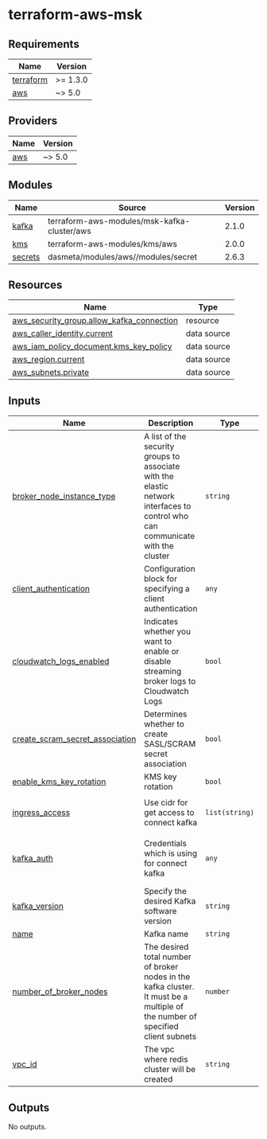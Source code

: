 # terraform-aws-msk

<!-- BEGINNING OF PRE-COMMIT-TERRAFORM DOCS HOOK -->
## Requirements

| Name | Version |
|------|---------|
| <a name="requirement_terraform"></a> [terraform](#requirement\_terraform) | >= 1.3.0 |
| <a name="requirement_aws"></a> [aws](#requirement\_aws) | ~> 5.0 |

## Providers

| Name | Version |
|------|---------|
| <a name="provider_aws"></a> [aws](#provider\_aws) | ~> 5.0 |

## Modules

| Name | Source | Version |
|------|--------|---------|
| <a name="module_kafka"></a> [kafka](#module\_kafka) | terraform-aws-modules/msk-kafka-cluster/aws | 2.1.0 |
| <a name="module_kms"></a> [kms](#module\_kms) | terraform-aws-modules/kms/aws | 2.0.0 |
| <a name="module_secrets"></a> [secrets](#module\_secrets) | dasmeta/modules/aws//modules/secret | 2.6.3 |

## Resources

| Name | Type |
|------|------|
| [aws_security_group.allow_kafka_connection](https://registry.terraform.io/providers/hashicorp/aws/latest/docs/resources/security_group) | resource |
| [aws_caller_identity.current](https://registry.terraform.io/providers/hashicorp/aws/latest/docs/data-sources/caller_identity) | data source |
| [aws_iam_policy_document.kms_key_policy](https://registry.terraform.io/providers/hashicorp/aws/latest/docs/data-sources/iam_policy_document) | data source |
| [aws_region.current](https://registry.terraform.io/providers/hashicorp/aws/latest/docs/data-sources/region) | data source |
| [aws_subnets.private](https://registry.terraform.io/providers/hashicorp/aws/latest/docs/data-sources/subnets) | data source |

## Inputs

| Name | Description | Type | Default | Required |
|------|-------------|------|---------|:--------:|
| <a name="input_broker_node_instance_type"></a> [broker\_node\_instance\_type](#input\_broker\_node\_instance\_type) | A list of the security groups to associate with the elastic network interfaces to control who can communicate with the cluster | `string` | `"kafka.t3.small"` | no |
| <a name="input_client_authentication"></a> [client\_authentication](#input\_client\_authentication) | Configuration block for specifying a client authentication | `any` | `{}` | no |
| <a name="input_cloudwatch_logs_enabled"></a> [cloudwatch\_logs\_enabled](#input\_cloudwatch\_logs\_enabled) | Indicates whether you want to enable or disable streaming broker logs to Cloudwatch Logs | `bool` | `true` | no |
| <a name="input_create_scram_secret_association"></a> [create\_scram\_secret\_association](#input\_create\_scram\_secret\_association) | Determines whether to create SASL/SCRAM secret association | `bool` | `true` | no |
| <a name="input_enable_kms_key_rotation"></a> [enable\_kms\_key\_rotation](#input\_enable\_kms\_key\_rotation) | KMS key rotation | `bool` | `true` | no |
| <a name="input_ingress_access"></a> [ingress\_access](#input\_ingress\_access) | Use cidr for get access to connect kafka | `list(string)` | <pre>[<br>  "0.0.0.0/0"<br>]</pre> | no |
| <a name="input_kafka_auth"></a> [kafka\_auth](#input\_kafka\_auth) | Credentials which is using for connect kafka | `any` | <pre>{<br>  "password": "AAaa123456789!!",<br>  "username": "dev"<br>}</pre> | no |
| <a name="input_kafka_version"></a> [kafka\_version](#input\_kafka\_version) | Specify the desired Kafka software version | `string` | `"3.4.0"` | no |
| <a name="input_name"></a> [name](#input\_name) | Kafka name | `string` | `"msk"` | no |
| <a name="input_number_of_broker_nodes"></a> [number\_of\_broker\_nodes](#input\_number\_of\_broker\_nodes) | The desired total number of broker nodes in the kafka cluster. It must be a multiple of the number of specified client subnets | `number` | `3` | no |
| <a name="input_vpc_id"></a> [vpc\_id](#input\_vpc\_id) | The vpc where redis cluster will be created | `string` | n/a | yes |

## Outputs

No outputs.
<!-- END OF PRE-COMMIT-TERRAFORM DOCS HOOK -->
